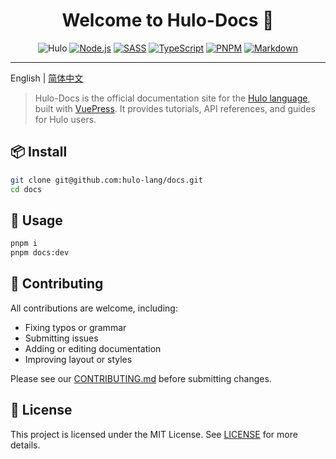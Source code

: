 <h1 align="center">Welcome to Hulo-Docs 👋</h1>
<center>

![Hulo](https://img.shields.io/badge/Hulo-%238866E9.svg?logoColor=white&style=for-the-badge) [![Node.js](https://img.shields.io/badge/NodeJS-%3E=8-%236DA55F.svg?logo=node.js&logoColor=white&style=for-the-badge)](https://nodejs.org/) [![SASS](https://img.shields.io/badge/SASS-%5E1.85.0-hotpink.svg?logo=SASS&logoColor=white&style=for-the-badge)](https://sass-lang.com/) [![TypeScript](https://img.shields.io/badge/TypeScript-%23007ACC.svg?logo=typescript&logoColor=white&style=for-the-badge)](https://www.typescriptlang.org/) [![PNPM](https://img.shields.io/badge/PNPM-%234A4A4A.svg?logo=pnpm&logoColor=%2523F69220&style=for-the-badge)](https://pnpm.io/) [![Markdown](https://img.shields.io/badge/Markdown-%23000000.svg?logo=markdown&logoColor=white&style=for-the-badge)](https://www.markdownguide.org/) 

</center>

---

English | [简体中文](README.zh-CN.md)

> Hulo-Docs is the official documentation site for the [Hulo language](https://github.com/hulo-lang/hulo), built with [VuePress](https://vuepress.vuejs.org/). It provides tutorials, API references, and guides for Hulo users.

## 📦 Install
```sh
git clone git@github.com:hulo-lang/docs.git
cd docs
```

## 🚀 Usage
```sh
pnpm i
pnpm docs:dev
```

## 🤝 Contributing

All contributions are welcome, including:

- Fixing typos or grammar
- Submitting issues
- Adding or editing documentation
- Improving layout or styles

Please see our [CONTRIBUTING.md](CONTRIBUTING.md) before submitting changes.

## 📝 License

This project is licensed under the MIT License. See [LICENSE](LICENSE) for more details.